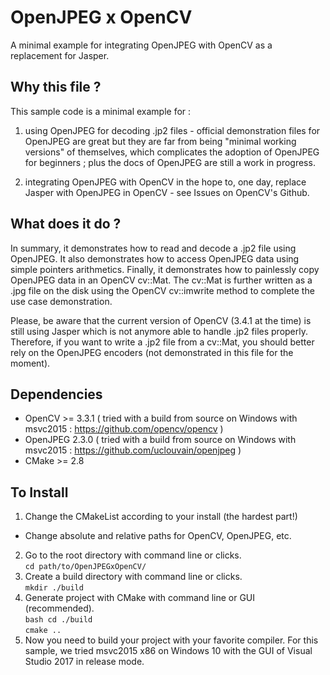 # OpenJPEG x OpenCV

A minimal example for integrating OpenJPEG with OpenCV as a replacement for Jasper.


## Why this file ?
This sample code is a minimal example for :

1) using OpenJPEG for decoding .jp2 files - official demonstration 
   files for OpenJPEG are great but they are far from being "minimal 
   working versions" of themselves, which complicates the adoption of 
   OpenJPEG for beginners ; plus the docs of OpenJPEG are still a 
   work in progress.

2) integrating OpenJPEG with OpenCV in the hope to, one day, 
   replace Jasper with OpenJPEG in OpenCV - see Issues on 
   OpenCV's Github.
   

## What does it do ?

In summary, it demonstrates how to read and decode a .jp2 file 
using OpenJPEG. It also demonstrates how to access OpenJPEG data 
using simple pointers arithmetics. Finally, it demonstrates how 
to painlessly copy OpenJPEG data in an OpenCV cv::Mat. The cv::Mat
is further written as a .jpg file on the disk using the OpenCV 
cv::imwrite method to complete the use case demonstration.

Please, be aware that the current version of OpenCV (3.4.1 at the
time) is still using Jasper which is not anymore able to handle 
.jp2 files properly. Therefore, if you want to write a .jp2 file 
from a  cv::Mat, you should better rely on the OpenJPEG encoders 
(not demonstrated in this file for the moment).

## Dependencies
- OpenCV >= 3.3.1 ( tried with a build from source on Windows with msvc2015 : https://github.com/opencv/opencv )
- OpenJPEG 2.3.0 ( tried with a build from source on Windows with msvc2015 : https://github.com/uclouvain/openjpeg )
- CMake >= 2.8  

## To Install
1) Change the CMakeList according to your install (the hardest part!) 
- Change absolute and relative paths for OpenCV, OpenJPEG, etc.
2) Go to the root directory with command line or clicks. <br> 
``` cd path/to/OpenJPEGxOpenCV/ ```
3) Create a build directory with command line or clicks.<br>
``` mkdir ./build ```
4) Generate project with CMake with command line or GUI (recommended). <br>
```bash cd ./build ``` <br>
``` cmake .. ```
5) Now you need to build your project with your favorite compiler. For this sample, we tried msvc2015 x86 on Windows 10 with the GUI of Visual Studio 2017 in release mode.
